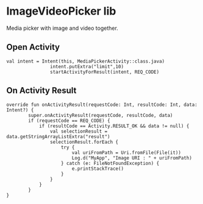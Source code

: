 # ImageVideoPicker lib
Media picker with image and video together.

## Open Activity
```                
val intent = Intent(this, MediaPickerActivity::class.java)
                intent.putExtra("limit",10)
                startActivityForResult(intent, REQ_CODE)
```

## On Activity Result
```
override fun onActivityResult(requestCode: Int, resultCode: Int, data: Intent?) {
        super.onActivityResult(requestCode, resultCode, data)
        if (requestCode == REQ_CODE) {
            if (resultCode == Activity.RESULT_OK && data != null) {
                val selectionResult = data.getStringArrayListExtra("result")
                selectionResult.forEach {
                    try {
                        val uriFromPath = Uri.fromFile(File(it))
                        Log.d("MyApp", "Image URI : " + uriFromPath)
                    } catch (e: FileNotFoundException) {
                        e.printStackTrace()
                    }
                }
            }
        }
}
```

           
                
